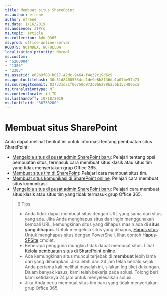 ```yaml
---
title: Membuat situs SharePoint
ms.author: efrene
author: efrene
ms.date: 1/16/2019
ms.audience: ITPro
ms.topic: article
ms.collection: Adm_O365
ms.prod: office-online-server
ROBOTS: NOINDEX, NOFOLLOW
localization_priority: Normal
ms.custom:
- "5200004"
- "1386"
- "2303"
ms.assetid: e62b9f80-b017-42dc-9464-f4e32c19d6c9
ms.openlocfilehash: 30c51d84005534cc1de9e8b8136da1a07be57b73
ms.sourcegitcommit: 037331d71f06750d972c0b6278b23bb15c4806ca
ms.translationtype: MT
ms.contentlocale: id-ID
ms.lasthandoff: 10/18/2019
ms.locfileid: "36738200"
---
```

# <a name="create-a-sharepoint-site"></a>Membuat situs SharePoint

Anda dapat melihat berikut ini untuk informasi tentang pembuatan situs SharePoint:
- [Mengelola situs di pusat admin SharePoint baru](https://docs.microsoft.com/sharepoint/manage-site-creation): Pelajari tentang opsi pembuatan situs, termasuk cara membuat situs klasik atau situs tim yang tidak menyertakan grup Office 365.
- [Membuat situs tim di SharePoint](https://support.office.com/article/create-a-team-site-in-sharepoint-ef10c1e7-15f3-42a3-98aa-b5972711777d): Pelajari cara membuat situs tim.
- [Membuat situs komunikasi di SharePoint online](https://support.office.com/article/7fb44b20-a72f-4d2c-9173-fc8f59ba50eb): Pelajari cara membuat situs komunikasi.
- [Mengelola situs di pusat admin SharePoint baru](https://docs.microsoft.com/sharepoint/manage-sites-in-new-admin-center#create-a-site): Pelajari cara membuat situs klasik atau situs tim yang tidak termasuk grup Office 365.


  
> [! Tips
> - Anda tidak dapat membuat situs dengan URL yang sama dari situs yang ada. Jika Anda menghapus situs dan ingin menggunakan kembali URL, kemungkinan situs yang dihapus masih ada di **situs yang dihapus**. Untuk mengelola situs yang dihapus, [Hapus situs](https://docs.microsoft.com/sharepoint/manage-sites-in-new-admin-center#delete-a-site). Untuk menghapus situs dengan PowerShell, lihat contoh [Hapus-SPSite](https://docs.microsoft.com/sharepoint/manage-sites-in-new-admin-center#delete-a-site) cmdlet.
> - Beberapa pengguna mungkin tidak dapat membuat situs. Lihat [Kelola pembuatan situs di SharePoint online](https://docs.microsoft.com/sharepoint/manage-site-creation).
> - Ada kemungkinan situs muncul terjebak di **membuat** lebih lama dari yang diharapkan. Jika lebih dari 24 jam telah berlalu sejak Anda pertama kali melihat masalah ini, silakan log tiket dukungan. Dalam banyak kasus, kami telah bekerja pada solusi. Tolong beri kami setidaknya 24 jam untuk menyelesaikan solusi.
> - Jika Anda perlu membuat situs tim baru yang tidak menyertakan grup Office 365, 


